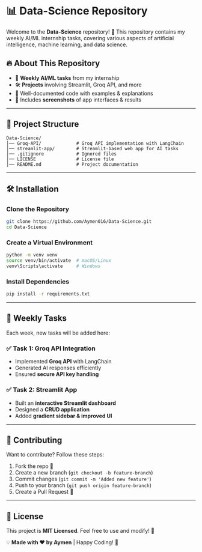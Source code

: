 # 📊 Data-Science Repository

Welcome to the **Data-Science** repository! 🚀 This repository contains my weekly AI/ML internship tasks, covering various aspects of artificial intelligence, machine learning, and data science.

## 🔥 About This Repository
- 📌 **Weekly AI/ML tasks** from my internship
- 🛠 **Projects** involving Streamlit, Groq API, and more
- 📂 Well-documented code with examples & explanations
- 📸 Includes **screenshots** of app interfaces & results

---

## 📂 Project Structure
```
Data-Science/
│── Groq-API/             # Groq API implementation with LangChain
│── streamlit-app/        # Streamlit-based web app for AI tasks
│── .gitignore            # Ignored files
│── LICENSE               # License file
│── README.md             # Project documentation
```

---

## 🛠 Installation
### Clone the Repository
```bash
git clone https://github.com/Aymen016/Data-Science.git
cd Data-Science
```

### Create a Virtual Environment
```bash
python -m venv venv
source venv/bin/activate  # macOS/Linux
venv\Scripts\activate     # Windows
```

### Install Dependencies
```bash
pip install -r requirements.txt
```

---

## 🚀 Weekly Tasks
Each week, new tasks will be added here:

### ✅ Task 1: Groq API Integration
- Implemented **Groq API** with LangChain
- Generated AI responses efficiently
- Ensured **secure API key handling**

### ✅ Task 2: Streamlit App
- Built an **interactive Streamlit dashboard**
- Designed a **CRUD application**
- Added **gradient sidebar & improved UI**


---

## 🤝 Contributing
Want to contribute? Follow these steps:
1. Fork the repo 🍴
2. Create a new branch (`git checkout -b feature-branch`)
3. Commit changes (`git commit -m 'Added new feature'`)
4. Push to your branch (`git push origin feature-branch`)
5. Create a Pull Request 🚀

---

## 📜 License
This project is **MIT Licensed**. Feel free to use and modify! 🎉

💡 **Made with ❤️ by Aymen** | Happy Coding! 🚀
